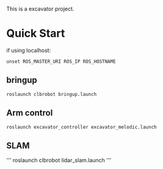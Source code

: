 This is a excavator project.

# Quick Start
if using localhost:
```
unset ROS_MASTER_URI ROS_IP ROS_HOSTNAME
```

## bringup
```
roslaunch clbrobot bringup.launch
```

## Arm control
```
roslaunch excavator_controller excavator_melodic.launch  
```
## SLAM
'''
roslaunch clbrobot lidar_slam.launch
'''